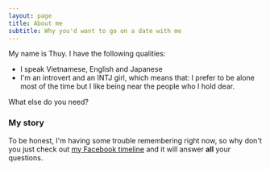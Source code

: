 ```yaml
---
layout: page
title: About me
subtitle: Why you'd want to go on a date with me
---
```


My name is Thuy. I have the following qualities:

- I speak Vietnamese, English and Japanese
- I'm an introvert and an INTJ girl, which means that: I prefer to be alone most of the time but I like being near the people who I hold dear.

What else do you need?

### My story

To be honest, I'm having some trouble remembering right now, so why don't you just check out [my Facebook timeline](https://fb.com/thanhthuy.psy20) and it will answer **all** your questions.
